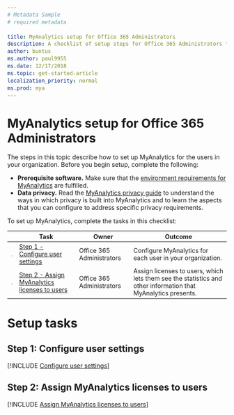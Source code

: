 ```yaml
---
# Metadata Sample
# required metadata

title: MyAnalytics setup for Office 365 Administrators
description: A checklist of setup steps for Office 365 Administrators to implement MyAnalytics in their organization 
author: buntus
ms.author: paul9955
ms.date: 12/17/2018
ms.topic: get-started-article
localization_priority: normal 
ms.prod: mya
---
```


# MyAnalytics setup for Office 365 Administrators

The steps in this topic describe how to set up MyAnalytics for the users in your organization. Before you begin setup, complete the following: 
 * **Prerequisite software.** Make sure that the [environment requirements for MyAnalytics](../Overview/Environment-Requirements.md) are fulfilled. 
 * **Data privacy.** Read the [MyAnalytics privacy guide](../Overview/Privacy-Guide.md) to understand the ways in which privacy is built into MyAnalytics and to learn the aspects that you can configure to address specific privacy requirements.

To set up MyAnalytics, complete the tasks in this checklist: 

| | Task | Owner | Outcome |
|---|------|-------|---------|
| <img src="../../Images/mya/use/Team-adopt-plan-checklist-box.PNG"> | [Step 1 - Configure user settings](#step-1-configure-user-settings)  | Office 365 Administrators | Configure MyAnalytics for each user in your organization.  |
| <img src="../../Images/mya/use/Team-adopt-plan-checklist-box.PNG"> | [Step 2 - Assign MyAnalytics licenses to users](#step-2-assign-myanalytics-licenses-to-users)  | Office 365 Administrators| Assign licenses to users, which lets them see the statistics and other information that MyAnalytics presents.   |

<!-- 

# Preliminary review tasks

<!-- ## Environment requirements for MyAnalytics 

[!INCLUDE [Review the environment requirements for MyAnalytics](../Overview/Environment-Requirements.md)] 

<!-- ## MyAnalytics privacy guide 

[!INCLUDE [Review the MyAnalytics privacy guide](../Overview/Privacy-Guide.md)] 

-->


# Setup tasks


## Step 1: Configure user settings

[!INCLUDE [Configure user settings](../Setup/Configure-MyA-User-Settings.md)] 

## Step 2: Assign MyAnalytics licenses to users

[!INCLUDE [Assign MyAnalytics licenses to users](../Setup/Assign-Licenses.md)] 


